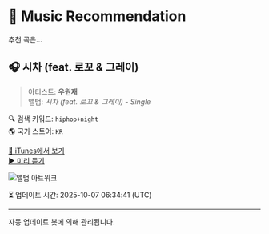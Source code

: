 
# 🎵 Music Recommendation

추천 곡은...

## 🎧 시차 (feat. 로꼬 & 그레이)  
> 아티스트: **우원재**  
> 앨범: _시차 (feat. 로꼬 & 그레이) - Single_  

🔍 검색 키워드: `hiphop+night`  
🌎 국가 스토어: `KR`

[🔗 iTunes에서 보기](https://music.apple.com/kr/album/%EC%8B%9C%EC%B0%A8-feat-%EB%A1%9C%EA%BC%AC-%EA%B7%B8%EB%A0%88%EC%9D%B4/1569744570?i=1569744573&uo=4)  
[▶️ 미리 듣기](https://audio-ssl.itunes.apple.com/itunes-assets/AudioPreview115/v4/fa/d2/83/fad283f8-a11e-1f9f-b9bd-a49da836027f/mzaf_16055240665419299025.plus.aac.p.m4a)

![앨범 아트워크](https://is1-ssl.mzstatic.com/image/thumb/Music125/v4/f7/07/d9/f707d9a0-2769-1cfb-a4af-adac843f24bf/8809534467462_Cover.jpg/100x100bb.jpg)

⏳ 업데이트 시간: 2025-10-07 06:34:41 (UTC)

---
자동 업데이트 봇에 의해 관리됩니다.
